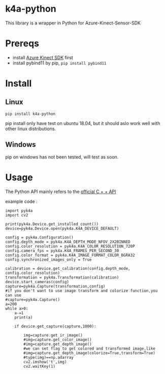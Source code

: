# k4a-python
This library is a wrapper in Python  for Azure-Kinect-Sensor-SDK

# Prereqs
* install [Azure Kinect SDK](https://github.com/microsoft/Azure-Kinect-Sensor-SDK) first
* install pybind11 by pip, ```pip install pybind11```

# Install
## Linux

```
pip install k4a-python
```
pip install only have test on ubuntu 18.04, but it should aslo work well with other linux distributions.

## Windows
pip on windows has not been tested, will test as soon.

# Usage
The Python API mainly refers to the [official C + + API](https://microsoft.github.io/Azure-Kinect-Sensor-SDK/master/group__cppsdk.html)

example code :
```
import pyk4a
import cv2

print(pyk4a.Device.get_installed_count())
device=pyk4a.Device.open(pyk4a.K4A_DEVICE_DEFAULT)

config = pyk4a.Configuration()
config.depth_mode = pyk4a.K4A_DEPTH_MODE_NFOV_2X2BINNED
config.color_resolution = pyk4a.K4A_COLOR_RESOLUTION_720P
config.camera_fps = pyk4a.K4A_FRAMES_PER_SECOND_30
config.color_format = pyk4a.K4A_IMAGE_FORMAT_COLOR_BGRA32
config.synchronized_images_only = True

calibration = device.get_calibration(config.depth_mode, config.color_resolution)
transformation = pyk4a.Transformation(calibration)
device.start_cameras(config)
capture=pyk4a.Capture(transformation,config)
#if you don't want to use image transform and colorize function,you can use
#capture=pyk4a.Capture()
a=200
while a>0:
    a-=1
    print(a)

    if device.get_capture(capture,1000):

        img=capture.get_ir_image()
        #img=capture.get_color_image()
        #img=capture.get_depth_image()
        #we can set flag to get colored and transformed image,like
        #img=capture.get_depth_image(colorize=True,transform=True)
        #type(img)==np.adarray
        cv2.imshow('t',img)
        cv2.waitKey(1)
```
